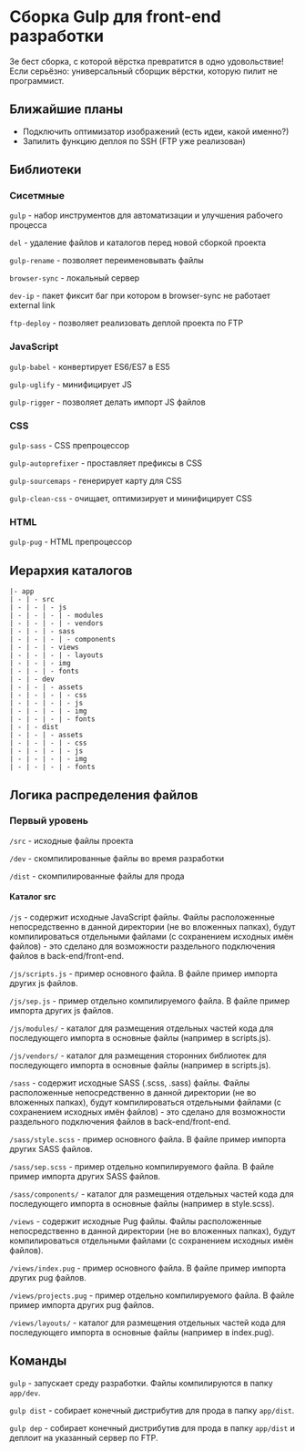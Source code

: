 # Сборка Gulp для front-end разработки

Зе бест сборка, с которой вёрстка превратится в одно удовольствие! Если серьёзно: универсальный сборщик вёрстки, которую пилит не программист.


## Ближайшие планы

+ Подключить оптимизатор изображений (есть идеи, какой именно?)
+ Запилить функцию деплоя по SSH (FTP уже реализован)


## Библиотеки


### Сисетмные

`gulp` - набор инструментов для автоматизации и улучшения рабочего процесса

`del` - удаление файлов и каталогов перед новой сборкой проекта

`gulp-rename` - позволяет переименовывать файлы

`browser-sync` - локальный сервер

`dev-ip` - пакет фиксит баг при котором в browser-sync не работает external link

`ftp-deploy` - позволяет реализовать деплой проекта по FTP


### JavaScript

`gulp-babel` - конвертирует ES6/ES7 в ES5

`gulp-uglify` - минифицирует JS

`gulp-rigger` - позволяет делать импорт JS файлов


### CSS

`gulp-sass` - CSS препроцессор

`gulp-autoprefixer` - проставляет префиксы в CSS

`gulp-sourcemaps` - генерирует карту для CSS

`gulp-clean-css` - очищает, оптимизирует и минифицирует CSS


### HTML

`gulp-pug` - HTML препроцессор


## Иерархия каталогов

    |- app
    | - | - src
    | - | - | - js
    | - | - | - | - modules
    | - | - | - | - vendors
    | - | - | - sass
    | - | - | - | - components
    | - | - | - views
    | - | - | - | - layouts
    | - | - | - img
    | - | - | - fonts
    | - | - dev
    | - | - | - assets
    | - | - | - | - css
    | - | - | - | - js
    | - | - | - | - img
    | - | - | - | - fonts
    | - | - dist
    | - | - | - assets
    | - | - | - | - css
    | - | - | - | - js
    | - | - | - | - img
    | - | - | - | - fonts


## Логика распределения файлов


### Первый уровень

`/src` - исходные файлы проекта

`/dev` - скомпилированные файлы во время разработки

`/dist` - скомпилированные файлы для прода


#### Каталог src

`/js` - содержит исходные JavaScript файлы. Файлы расположенные непосредственно в данной директории (не во вложенных папках), будут компилироваться отдельными файлами (с сохранением исходных имён файлов) - это сделано для возможности раздельного подключения файлов в back-end/front-end.

`/js/scripts.js` - пример основного файла. В файле пример импорта других js файлов.

`/js/sep.js` - пример отдельно компилируемого файла. В файле пример импорта других js файлов.

`/js/modules/` - каталог для размещения отдельных частей кода для последующего импорта в основные файлы (например в scripts.js).

`/js/vendors/` - каталог для размещения сторонних библиотек для последующего импорта в основные файлы (например в scripts.js).

`/sass` - содержит исходные SASS (.scss, .sass) файлы. Файлы расположенные непосредственно в данной директории (не во вложенных папках), будут компилироваться отдельными файлами (с сохранением исходных имён файлов) - это сделано для возможности раздельного подключения файлов в back-end/front-end.

`/sass/style.scss` - пример основного файла. В файле пример импорта других SASS файлов.

`/sass/sep.scss` - пример отдельно компилируемого файла. В файле пример импорта других SASS файлов.

`/sass/components/` - каталог для размещения отдельных частей кода для последующего импорта в основные файлы (например в style.scss).

`/views` - содержит исходные Pug файлы. Файлы расположенные непосредственно в данной директории (не во вложенных папках), будут компилироваться отдельными файлами (с сохранением исходных имён файлов).

`/views/index.pug` - пример основного файла. В файле пример импорта других pug файлов.

`/views/projects.pug` - пример отдельно компилируемого файла. В файле пример импорта других pug файлов.

`/views/layouts/` - каталог для размещения отдельных частей кода для последующего импорта в основные файлы (например в index.pug).


## Команды

`gulp` - запускает среду разработки. Файлы компилируются в папку `app/dev`.

`gulp dist` - собирает конечный дистрибутив для прода в папку `app/dist`.

`gulp dep` - собирает конечный дистрибутив для прода в папку `app/dist` и деплоит на указанный сервер по FTP.